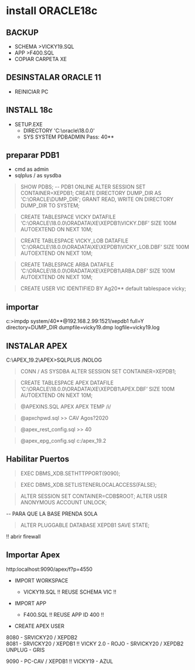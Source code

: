 ﻿# install ORACLE18c

## BACKUP
- SCHEMA 	>VICKY19.SQL
- APP 		>F400.SQL
- COPIAR CARPETA XE

## DESINSTALAR ORACLE 11
- REINICIAR PC

## INSTALL 18c
- SETUP.EXE
  - DIRECTORY 'C:\oracle\18.0.0\'
  - SYS SYSTEM PDBADMIN Pass: 40**

## preparar PDB1
- cmd as admin
- sqlplus / as sysdba

> SHOW PDBS;   -- PDB1 ONLINE
> ALTER SESSION SET CONTAINER=XEPDB1;
> CREATE DIRECTORY DUMP_DIR AS 'C:\ORACLE\DUMP_DIR';
> GRANT READ, WRITE ON DIRECTORY DUMP_DIR TO SYSTEM;

> CREATE TABLESPACE VICKY 
> DATAFILE ‘C:\ORACLE\18.0.0\ORADATA\XE\XEPDB1\VICKY.DBF’
> SIZE 100M AUTOEXTEND ON NEXT 10M;

> CREATE TABLESPACE VICKY_LOB 
> DATAFILE ‘C:\ORACLE\18.0.0\ORADATA\XE\XEPDB1\VICKY_LOB.DBF’
> SIZE 100M AUTOEXTEND ON NEXT 10M;

> CREATE TABLESPACE ARBA 
> DATAFILE ‘C:\ORACLE\18.0.0\ORADATA\XE\XEPDB1\ARBA.DBF’
> SIZE 100M AUTOEXTEND ON NEXT 10M;

> CREATE USER VIC IDENTIFIED BY Ag20** default tablespace vicky;

## importar

c:\>impdp system/40**@192.168.2.99:1521/xepdb1 full=Y directory=DUMP_DIR dumpfile=vicky19.dmp logfile=vicky19.log


## INSTALAR APEX
C:\APEX_19.2\APEX>SQLPLUS /NOLOG
> CONN / AS SYSDBA
> ALTER SESSION SET CONTAINER=XEPDB1;

> CREATE TABLESPACE APEX 
> DATAFILE ‘C:\ORACLE\18.0.0\ORADATA\XE\XEPDB1\APEX.DBF’
> SIZE 100M AUTOEXTEND ON NEXT 10M;

> @APEXINS.SQL APEX APEX TEMP /i/

> @apxchpwd.sql    >> CAV Agos?2020

> @apex_rest_config.sql    >> 40

> @apex_epg_config.sql c:/apex_19.2

## Habilitar Puertos 
> EXEC DBMS_XDB.SETHTTPPORT(9090);

> EXEC DBMS_XDB.SETLISTENERLOCALACCESS(FALSE);

> ALTER SESSION SET CONTAINER=CDB$ROOT;
> ALTER USER ANONYMOUS ACCOUNT UNLOCK;


-- PARA QUE LA BASE PRENDA SOLA 
> ALTER PLUGGABLE DATABASE XEPDB1 SAVE STATE;


!! abrir firewall

## Importar Apex
http:localhost:9090/apex/f?p=4550

* IMPORT WORKSPACE 
  - VICKY19.SQL
    !! REUSE SCHEMA VIC !!

* IMPORT APP
  - F400.SQL
    !! REUSE APP ID 400 !!

* CREATE APEX USER



8080 - SRVICKY20 / XEPDB2    
8081 - SRVICKY20 / XEPDB1  !! VICKY 2.0 - ROJO
     - SRVICKY20 / XEPDB2     UNPLUG 	- GRIS 


9090 - PC-CAV    / XEPDB1  !! VICKY19   - AZUL


